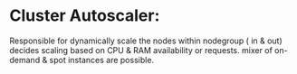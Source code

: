 # Cluster Autoscaler:

  Responsible for dynamically scale the nodes within nodegroup ( in & out)
  decides scaling based on CPU & RAM availability or requests.
  mixer of on-demand & spot instances are possible.
  

  
  
